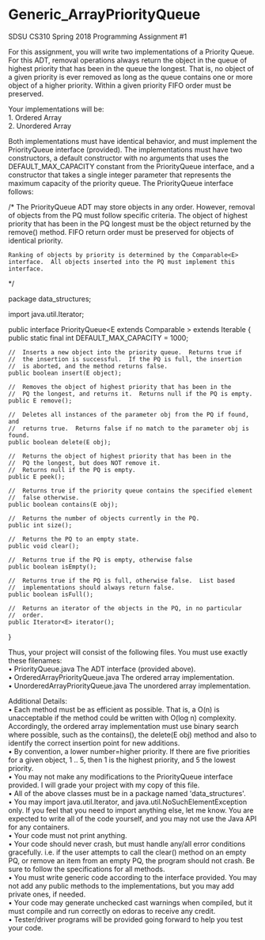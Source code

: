 # Generic_ArrayPriorityQueue
SDSU CS310 Spring 2018 Programming Assignment #1 

For this assignment, you will write two implementations of a Priority Queue. For this ADT, removal operations always return the object in the queue of highest priority that has been in the queue the longest. That is, no object of a given priority is ever removed as long as the queue contains one or more object of a higher priority. Within a given priority FIFO order must be preserved.

Your implementations will be:   
    1. Ordered Array    
    2. Unordered Array  

Both implementations must have identical behavior, and must implement the PriorityQueue interface (provided). The implementations must have two constructors, a default constructor with no arguments that uses the DEFAULT_MAX_CAPACITY constant from the PriorityQueue interface, and a constructor that takes a single integer parameter that represents the maximum capacity of the priority queue. The PriorityQueue interface follows:

/*  The PriorityQueue ADT may store objects in any order.  However,
    removal of objects from the PQ must follow specific criteria.
    The object of highest priority that has been in the PQ longest
    must be the object returned by the remove() method.  FIFO return
    order must be preserved for objects of identical priority.
    
    Ranking of objects by priority is determined by the Comparable<E>
    interface.  All objects inserted into the PQ must implement this
    interface.
*/   

package data_structures;

import java.util.Iterator;

public interface PriorityQueue<E extends Comparable <E>> extends Iterable<E> {
    public static final int DEFAULT_MAX_CAPACITY = 1000;

    //  Inserts a new object into the priority queue.  Returns true if
    //  the insertion is successful.  If the PQ is full, the insertion
    //  is aborted, and the method returns false.
    public boolean insert(E object);   
   
    //  Removes the object of highest priority that has been in the
    //  PQ the longest, and returns it.  Returns null if the PQ is empty.
    public E remove();
    
    //  Deletes all instances of the parameter obj from the PQ if found, and
    //  returns true.  Returns false if no match to the parameter obj is found.
    public boolean delete(E obj);
   
    //  Returns the object of highest priority that has been in the
    //  PQ the longest, but does NOT remove it. 
    //  Returns null if the PQ is empty.
    public E peek();   
    
    //  Returns true if the priority queue contains the specified element
    //  false otherwise.
    public boolean contains(E obj); 
   
    //  Returns the number of objects currently in the PQ.
    public int size();
      
    //  Returns the PQ to an empty state.
    public void clear();
   
    //  Returns true if the PQ is empty, otherwise false
    public boolean isEmpty();
   
    //  Returns true if the PQ is full, otherwise false.  List based
    //  implementations should always return false.
    public boolean isFull();  
    
    //  Returns an iterator of the objects in the PQ, in no particular
    //  order.  
    public Iterator<E> iterator();             
   
}

Thus, your project will consist of the following files. You must use exactly these filenames:   
    • PriorityQueue.java The ADT interface (provided above).    
    • OrderedArrayPriorityQueue.java The ordered array implementation.  
    • UnorderedArrayPriorityQueue.java The unordered array implementation.  
    
Additional Details:     
    • Each method must be as efficient as possible. That is, a O(n) is unacceptable if the method could be written with O(log n) complexity. Accordingly, the ordered array implementation must use binary search where possible, such as the contains(), the delete(E obj) method and also to identify the correct insertion point for new additions.  
    • By convention, a lower number=higher priority. If there are five priorities for a given object, 1 .. 5, then 1 is the highest priority, and 5 the lowest priority.    
    • You may not make any modifications to the PriorityQueue interface provided. I will grade your project with my copy of this file.   
    • All of the above classes must be in a package named 'data_structures'.    
    • You may import java.util.Iterator, and java.util.NoSuchElementException only. If you feel that you need to import anything else, let me know. You are expected to write all of the code yourself, and you may not use the Java API for any containers.    
    • Your code must not print anything.    
    • Your code should never crash, but must handle any/all error conditions gracefully. i.e. if the user attempts to call the clear() method on an empty PQ, or remove an item from an empty PQ, the program should not crash. Be sure to follow the specifications for all methods.   
    • You must write generic code according to the interface provided. You may not add any public methods to the implementations, but you may add private ones, if needed.  
    • Your code may generate unchecked cast warnings when compiled, but it must compile and run correctly on edoras to receive any credit.  
    • Tester/driver programs will be provided going forward to help you test your code. 

